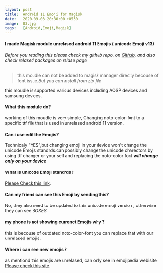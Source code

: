 ```yaml
---
layout: post
title:  Android 11 Emoji for Magisk
date:   2020-09-03 20:30:00 +0530
image:  03.jpg
tags:   [Android,Emoji,Magisk]
---
```

#### I made Magisk module unrelased android 11 Emojis ( unicode Emoji v13)


###### Before you reading this please check my github repo. on [Github](https://github.com/shameelabdullanp/droid-Emoji "github.com/shameelabdullanp/droid-Emoji"). and also check relased packages on relase page
>this moudle can not be added to magisk manager directly becouse of font issue.*But you can install from zip file*

this moudle is supported various devices including AOSP devices and samsung devices.

#### What this module do?

working of this moudle is very simple, Changing noto-color-font to a specific ttf file that is used in unrelased android 11 version.

#### Can i use edit the Emojis?

Technicaly "YES",but changing emoji in your device won't change the unicode Emojis standrds.can possibly change the unicode charectors by using ttf changer or your self and replacing the noto-color font ***will change only on your device***

#### What is unicode Emoji standrds?

 [Please Check this link](https://unicode.org/emoji/charts/full-emoji-list.html).

 #### Can my friend can see this Emoji by sending this?

 No, they also need to be updated to this unicode emoji version , otherwise they can see _BOXES_

#### my phone is not showing currenct Emojis why ?

this is becouse of outdated noto-color-font you can replace that with our unrelased emojis.
#### Where i can see new emojis ?

as mentiond this emojis are unrelased, can only see in emojipedia webisite [Please check this site](https://emojipedia.org/emoji-13.0/).
